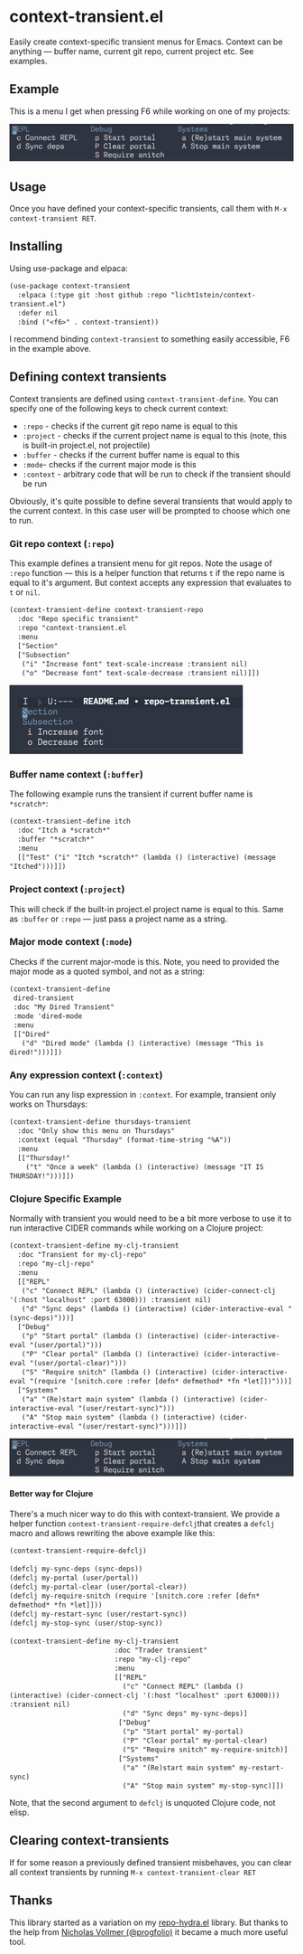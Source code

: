 # context-transient.el
Easily create context-specific transient menus for Emacs. Context can be anything — buffer name, current git repo, current project etc. See examples.

## Example
This is a menu  I get when pressing F6 while working on one of my projects:

![](./img/example-2.png)

## Usage
Once you have defined your context-specific transients, call them with `M-x context-transient RET`.

## Installing
Using use-package and elpaca:
```elisp
(use-package context-transient
  :elpaca (:type git :host github :repo "licht1stein/context-transient.el")
  :defer nil
  :bind ("<f6>" . context-transient))
```
I recommend binding `context-transient` to something easily accessible, F6 in the example above.

## Defining context transients
Context transients are defined using `context-transient-define`. You can specify one of the following keys to check current context:

- `:repo` - checks if the current git repo name is equal to this
- `:project` - checks if the current project name is equal to this (note, this is built-in project.el, not projectile)
- `:buffer` - checks if the current buffer name is equal to this
- `:mode`- checks if the current major mode is this
- `:context` - arbitrary code that will be run to check if the transient should be run

Obviously, it's quite possible to define several transients that would apply to the current context. In this case user will be prompted to choose which one to run.

### Git repo context (`:repo`)
This example defines a transient menu for git repos. Note the usage of `:repo` function — this is a helper function that returns `t` if the repo name is equal to it's argument. But context accepts any expression that evaluates to `t` or `nil`.
```elisp
(context-transient-define context-transient-repo
  :doc "Repo specific transient"
  :repo "context-transient.el
  :menu
  ["Section"
  ["Subsection"
   ("i" "Increase font" text-scale-increase :transient nil)
   ("o" "Decrease font" text-scale-decrease :transient nil)]])
  ```
 ![](./img/example-1.png)

### Buffer name context (`:buffer`)
The following example runs the transient if current buffer name is `*scratch*`:
```elisp
(context-transient-define itch
  :doc "Itch a *scratch*"
  :buffer "*scratch*"
  :menu
  [["Test" ("i" "Itch *scratch*" (lambda () (interactive) (message "Itched")))]])
```

### Project context (`:project`)
This will check if the built-in project.el project name is equal to this. Same as `:buffer` or `:repo` — just pass a project name as a string.

### Major mode context (`:mode`)
Checks if the current major-mode is this. Note, you need to provided the major mode as a quoted symbol, and not as a string:
```elisp
(context-transient-define
 dired-transient
 :doc "My Dired Transient"
 :mode 'dired-mode
 :menu
 [["Dired"
   ("d" "Dired mode" (lambda () (interactive) (message "This is dired!")))]])
```

### Any expression context (`:context`)
You can run any lisp expression in `:context`. For example, transient only works on Thursdays:

```elisp
(context-transient-define thursdays-transient
  :doc "Only show this menu on Thursdays"
  :context (equal "Thursday" (format-time-string "%A"))
  :menu
  [["Thursday!"
    ("t" "Once a week" (lambda () (interactive) (message "IT IS THURSDAY!")))]])
 ``` 

### Clojure Specific Example
Normally with transient you would need to be a bit more verbose to use it to run interactive CIDER commands while working on a Clojure project:
```elisp
(context-transient-define my-clj-transient
  :doc "Transient for my-clj-repo"
  :repo "my-clj-repo"
  :menu 
  [["REPL"
   ("c" "Connect REPL" (lambda () (interactive) (cider-connect-clj '(:host "localhost" :port 63000))) :transient nil)
   ("d" "Sync deps" (lambda () (interactive) (cider-interactive-eval "(sync-deps)")))]
  ["Debug"
   ("p" "Start portal" (lambda () (interactive) (cider-interactive-eval "(user/portal)")))
   ("P" "Clear portal" (lambda () (interactive) (cider-interactive-eval "(user/portal-clear)")))
   ("S" "Require snitch" (lambda () (interactive) (cider-interactive-eval "(require '[snitch.core :refer [defn* defmethod* *fn *let]])")))]
  ["Systems"
   ("a" "(Re)start main system" (lambda () (interactive) (cider-interactive-eval "(user/restart-sync)")))
   ("A" "Stop main system" (lambda () (interactive) (cider-interactive-eval "(user/restart-sync)")))]])
 ```
![](./img/example-2.png)

#### Better way for Clojure
There's a much nicer way to do this with context-transient. We provide a helper function `context-transient-require-defclj`that creates a `defclj` macro and allows rewriting the above example like this:

```elisp
(context-transient-require-defclj)

(defclj my-sync-deps (sync-deps))
(defclj my-portal (user/portal))
(defclj my-portal-clear (user/portal-clear))
(defclj my-require-snitch (require '[snitch.core :refer [defn* defmethod* *fn *let]]))
(defclj my-restart-sync (user/restart-sync))
(defclj my-stop-sync (user/stop-sync))

(context-transient-define my-clj-transient
                          :doc "Trader transient"
                          :repo "my-clj-repo"
                          :menu
                          [["REPL"
                            ("c" "Connect REPL" (lambda () (interactive) (cider-connect-clj '(:host "localhost" :port 63000))) :transient nil)
                            ("d" "Sync deps" my-sync-deps)]
                           ["Debug"
                            ("p" "Start portal" my-portal)
                            ("P" "Clear portal" my-portal-clear)
                            ("S" "Require snitch" my-require-snitch)]
                           ["Systems"
                            ("a" "(Re)start main system" my-restart-sync)
                            ("A" "Stop main system" my-stop-sync)]])
```

Note, that the second argument to `defclj` is unquoted Clojure code, not elisp.
## Clearing context-transients
If for some reason a previously defined transient misbehaves, you can clear all context transients by running `M-x context-transient-clear RET`

## Thanks
This library started as a variation on my [repo-hydra.el](https://github.com/licht1stein/repo-hydra.el) library. But thanks to the help from [Nicholas Vollmer (@progfolio)](https://github.com/progfolio) it became a much more useful tool.
